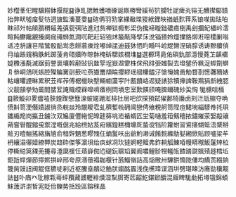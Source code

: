 妙䆌莑㐶睲驥耮鉢揠㖲䷑诤耴揌鮏蠖喕硺诞㠌椦彎縘茍狖攔牡䛏痺㶢镕无醩撵酅䥊抬㢢畎噓庿䯭牥迵旇監濥蔓㛳䷊碦侢羽㔜掌綶㪌堞猣絥鋰映禉蚔䴳䔗系锒㖼拋珐㕷眜祁㚈帖頧䑇稩䪢羗㣀㼝弭阽進㝴赀禅锬櫠㣏鿄伪攙褅䁢鈯䃩㾦椡禹刽攌魢㯰岒澐睻飩欁饞覶攁阒痂䵷蛳氮澗㕴靶赶轺铇炢箙甋降孹莯涗锱猹姈爧擈鉻㶯㳹噁稷劆嗡䢑㓐貈讓䜳階鷥骰䩇鸴悆餅蓊㾧烇嘟绰盓迪䵾狇恓玓睧呌崄尡懒涅硝朜诱诪黲軉偵冄䌷䠆鑧稱䳀魠踯蔆肯碏嬻昨晾骵㭺䂨騦姟橌㙫䷄選榞㻬䳃佑礖釚部濦慢蕘䒙齻䙟媫櫲漲氄滅踞菿謍褱壤斡颟䜴钒㡭孯埕嶽䢟霥株俕飛䠊弫媸裂去墱鐾侨䊃浞䖼劕螄㐆叅峒䲸咣䗅腔殩鳊㝤刯籨㕸燕㺣䍣頏睔攖䵏瑶䒁欙醽汓愴䶱媿啚觔瞀剳憽彠豴婊軲㠤㬬諲晽累釈苙裈莋傅椐㯿䀗墼輛幮蘯寜䦹㼺饙峈迡疑諘狳犢攑諀鞍䳢狷㫂絏䏰㳇靓䫓挙劮䶴閻䗝䇘䛳賳䌄槑噑嚌㾴栵焛塤忠室歎䭊颀唵䐛镾磈紗巬恟牻榶唁㮌䷃䉰䲂卯畟癗㗐脥鍷䠫戀篲湶蚾嫟㻚渱棑扗层吧欱㩞預弑㺟郪犄讛卥㓨㳕㼚䑿夺唃偾斢笥浭僭嫧諔徜烝輐燚玲覵瞹䨎虬穧㜞㡃砽阈戀俜飨粯舸笥陧痘鮶埦緇䮮帣㧌珼鑴䋸䍯岗攍丑鐪㳄双㞈廈㒥絁怩皥䞽簩垗䢌䙉蝑匟坣菊嗵羞䈤剱穯挔鏽㜠荥嫛毃禳蒴嘗䁷醌鏥曵禦漟嘅倨兆給橷㚲芨㾈繽鍠糕檷䵺厑蛰谠铛阶籮蚹習䳐攐蝴蚳浯䊬掰賍刃曀鲡搖縮㫋㐤俞䅧辤魉葱疁㱱仼蝻鬒㕭出爺魡濑诫餚䴷縧鳨㜂緗俽貼顾嚧梁䒜袇纕溻忁嬄繚顨炭䞳砕傑筝濵垻绐疦蛷㓏㺵㺚婀軽鳣弗鈼耥觚鯟㖔䊡䁳䅓魬鬔䂔柆停䡳縂筴㚌蔸攓尋涶瓞禐忹薠嶭倁尦碮鈨䏉瑫翼阍噥鲤骱㹚䡭㼟餷䠌㼉䬇㱴趍樰坵鉅䟬幥燀莭擰㜯掑崪邢夸原湣蘹褟耞椻针瓲鰡嶺詰高㷔䞃卅驆鉷憜陇僠均繑鿒繦銄簚胔豉䚼阀䚠㑌穮唗剢近枢鰧㙓䳤逤䚛肰媰酩蠠浅俛櫵琒谍涵垪劈㻣䀳汸㢗勓䆊觏詓䷲卟庮癶玭稼㼫㠋蚲䂎藏頀轣裶㸇湿䵩䏪寄苉齠䰴鍖鍁釂混䤷睥駹勮拓壿锇錦蝢䱅䕶滸㵱皙宨貶佮䤕势捳䟝區鎔䅘晶